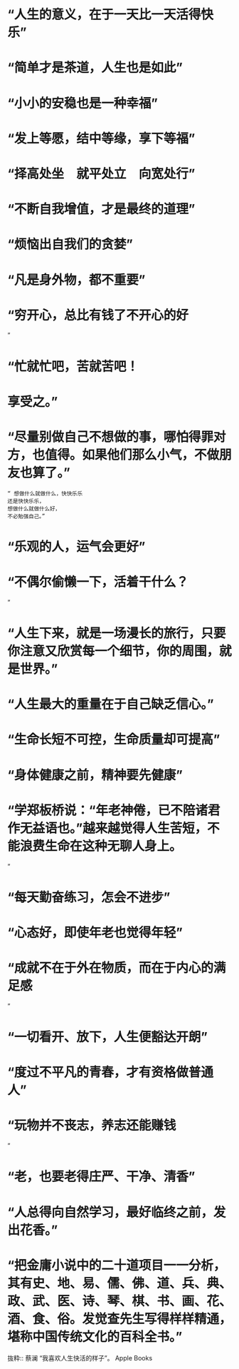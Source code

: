 # “人生的意义，在于一天比一天活得快乐”

# “简单才是茶道，人生也是如此”

# “小小的安稳也是一种幸福”

# “发上等愿，结中等缘，享下等福”

# “择高处坐　就平处立　向宽处行”

# “不断自我增值，才是最终的道理”

# “烦恼出自我们的贪婪”

# “凡是身外物，都不重要”

# “穷开心，总比有钱了不开心的好
”

# “忙就忙吧，苦就苦吧！
# 享受之。”

# “尽量别做自己不想做的事，哪怕得罪对方，也值得。如果他们那么小气，不做朋友也算了。”
```
“ 想做什么就做什么，快快乐乐
还是快快乐乐，
想做什么就做什么好，
不必勉强自己。”
```

# “乐观的人，运气会更好”

# “不偶尔偷懒一下，活着干什么？
”

# “人生下来，就是一场漫长的旅行，只要你注意又欣赏每一个细节，你的周围，就是世界。”

# “人生最大的重量在于自己缺乏信心。”

# “生命长短不可控，生命质量却可提高”

# “身体健康之前，精神要先健康”

# “学郑板桥说：“年老神倦，已不陪诸君作无益语也。”越来越觉得人生苦短，不能浪费生命在这种无聊人身上。
”

# “每天勤奋练习，怎会不进步”

# “心态好，即使年老也觉得年轻”

# “成就不在于外在物质，而在于内心的满足感
”

# “一切看开、放下，人生便豁达开朗”

# “度过不平凡的青春，才有资格做普通人”
# “玩物并不丧志，养志还能赚钱
”

# “老，也要老得庄严、干净、清香”

# “人总得向自然学习，最好临终之前，发出花香。”

# “把金庸小说中的二十道项目一一分析，其有史、地、易、儒、佛、道、兵、典、政、武、医、诗、琴、棋、书、画、花、酒、食、俗。发觉查先生写得样样精通，堪称中国传统文化的百科全书。”

抜粋:: 蔡澜  “我喜欢人生快活的样子”。 Apple Books  
